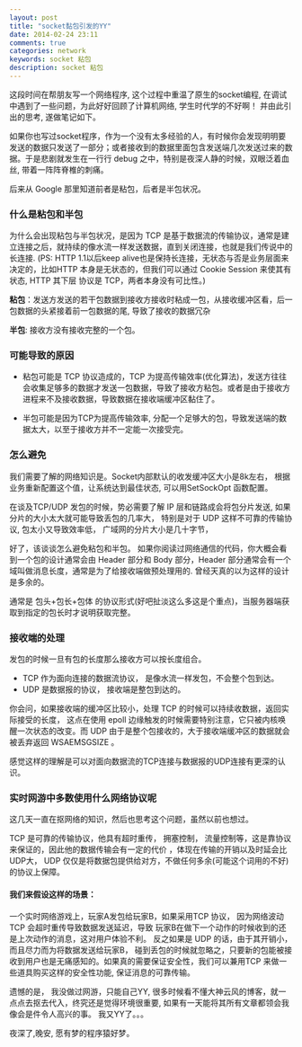 ```yaml
---
layout: post
title: "socket黏包引发的YY"
date: 2014-02-24 23:11
comments: true
categories: network 
keywords: socket 粘包
description: socket 粘包 
---
```

这段时间在帮朋友写一个网络程序, 这个过程中重温了原生的socket编程, 在调试中遇到了一些问题，为此好好回顾了计算机网络, 学生时代学的不好啊！ 并由此引出的思考, 遂做笔记如下。

如果你也写过socket程序，作为一个没有太多经验的人，有时候你会发现明明要发送的数据只发送了一部分；或者接收到的数据里面包含发送端几次发送过来的数据。于是悲剧就发生在一行行 debug 之中，特别是夜深人静的时候，双眼泛着血丝, 带着一阵阵脊椎的刺痛。

后来从 Google 那里知道前者是粘包，后者是半包状况。

### 什么是粘包和半包
为什么会出现粘包与半包状况，是因为 TCP 是基于数据流的传输协议，通常是建立连接之后，就持续的像水流一样发送数据，直到关闭连接，也就是我们传说中的长连接. (PS: HTTP 1.1以后keep alive也是保持长连接，无状态与否是业务层面来决定的，比如HTTP 本身是无状态的，但我们可以通过 Cookie Session 来使其有状态, HTTP 其下层 协议是 TCP，两者本身没有可比性。)

**粘包**：发送方发送的若干包数据到接收方接收时粘成一包，从接收缓冲区看，后一包数据的头紧接着前一包数据的尾, 导致了接收的数据冗杂

**半包**: 接收方没有接收完整的一个包。

### 可能导致的原因

+ 粘包可能是 TCP 协议造成的，TCP 为提高传输效率(优化算法)，发送方往往会收集足够多的数据才发送一包数据，导致了接收方粘包。或者是由于接收方进程来不及接收数据，导致数据在接收端缓冲区黏住了。

+ 半包可能是因为TCP为提高传输效率, 分配一个足够大的包，导致发送端的数据太大，以至于接收方并不一定能一次接受完。

### 怎么避免
我们需要了解的网络知识是。Socket内部默认的收发缓冲区大小是8k左右， 根据业务重新配置这个值，让系统达到最佳状态, 可以用SetSockOpt 函数配置。

在谈及TCP/UDP 发包的时候，势必需要了解 IP 层和链路成会将包分片发送, 如果分片的大小太大就可能导致丢包的几率大， 特别是对于 UDP 这样不可靠的传输协议, 包太小又导致效率低， 广域网的分片大小是几十字节，

好了，该谈谈怎么避免粘包和半包。
如果你阅读过网络通信的代码，你大概会看到一个包的设计通常会由 Header 部分和 Body 部分，Header 部分通常会有一个域叫做消息长度，通常是为了给接收端做预处理用的. 曾经天真的以为这样的设计是多余的。

通常是 包头+包长+包体 的协议形式(好吧扯淡这么多这是个重点)，当服务器端获取到指定的包长时才说明获取完整。

### 接收端的处理
发包的时候一旦有包的长度那么接收方可以按长度组合。

+ TCP 作为面向连接的数据流协议， 是像水流一样发包，不会整个包到达。
+ UDP 是数据报的协议， 接收端是整包到达的。 

你会问，如果接收端的缓冲区比较小，处理 TCP 的时候可以持续收数据，返回实际接受的长度， 这点在使用 epoll 边缘触发的时候需要特别注意，它只被内核唤醒一次状态的改变。而 UDP 由于是整个包接收的，大于接收端缓冲区的数据就会被丢弃返回 WSAEMSGSIZE 。 

感觉这样的理解是可以对面向数据流的TCP连接与数据报的UDP连接有更深的认识。

### 实时网游中多数使用什么网络协议呢
这几天一直在抠网络的知识，然后也思考这个问题，虽然以前也想过。

TCP 是可靠的传输协议，他具有超时重传， 拥塞控制， 流量控制等，这是靠协议来保证的，因此他的数据传输会有一定的代价 ，体现在传输的开销以及时延会比UDP大， UDP 仅仅是将数据包提供给对方，不做任何多余(可能这个词用的不好)的协议上保障。 

#### 我们来假设这样的场景：

一个实时网络游戏上，玩家A发包给玩家B，如果采用TCP 协议， 因为网络波动 TCP 会超时重传导致数据发送延迟，导致 玩家B在做下一个动作的时候收到的还是上次动作的消息，这对用户体验不利。 反之如果是 UDP 的话，由于其开销小，而且尽力而为将数据发送给玩家B， 碰到丢包的时候就忽略之，只要新的包能被接收到用户也是无痛感知的。如果真的需要保证安全性，我们可以兼用TCP 来做一些道具购买这样的安全性功能, 保证消息的可靠传输。

遗憾的是， 我没做过网游，只能自己YY, 很多时候看不懂大神云风的博客，就一点点去抠去代入，终究还是觉得环境很重要, 如果有一天能将其所有文章都领会我像会是件令人高兴的事。 我又YY了。。。

夜深了,晚安, 愿有梦的程序猿好梦。

